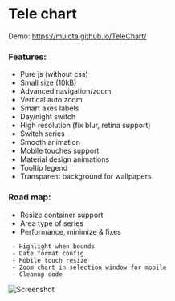 ﻿Tele chart
====================
Demo: https://muiota.github.io/TeleChart/

### Features:
 - Pure js (without css)
 - Small size (10kB) 
 - Advanced navigation/zoom
 - Vertical auto zoom
 - Smart axes labels
 - Day/night switch
 - High resolution (fix blur, retina support)
 - Switch series
 - Smooth animation
 - Mobile touches support
 - Material design animations
 - Tooltip legend
 - Transparent background for wallpapers
  
### Road map:

- Resize container support 
- Area type of series 
- Performance, minimize & fixes
```` 
 - Highlight when bounds
 - Date format config
 - Mobile touch resize
 - Zoom chart in selection window for mobile 
 - Cleanup code 
````

![Screenshot](https://i.imgur.com/sYxKiEV.png)